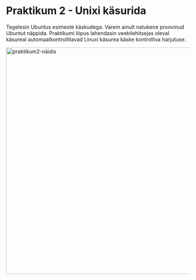# Praktikum 2 - Unixi käsurida
Tegelesin Ubuntus esimeste käskudega. Varem ainult natukene proovinud Ubuntut näppida. Praktikumi lõpus lahendasin veebilehitsejas oleval käsureal automaatkontrollitavad Linuxi käsurea käske kontrolliva harjutuse. 

<img width="620" alt="praktikum2-näidis" src="https://github.com/user-attachments/assets/2f6e080c-238d-4757-98c9-e44c0bf1ff2f">
